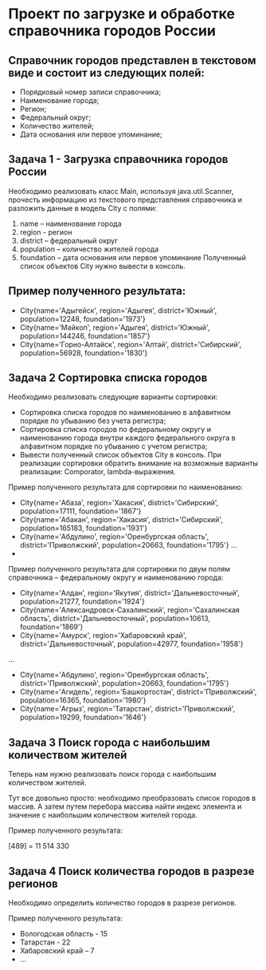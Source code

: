 # Проект по загрузке и обработке справочника городов России

## Справочник городов представлен в текстовом виде и состоит из следующих полей:

- Порядковый номер записи справочника;
- Наименование города;
- Регион;
- Федеральный округ;
- Количество жителей;
- Дата основания или первое упоминание;

## Задача 1 - Загрузка справочника городов России

Необходимо реализовать класс Main, используя java.util.Scanner, прочесть информацию из текстового представления справочника и разложить данные в модель City с полями:

1. name – наименование города
2. region - регион
3. district – федеральный округ
4. population – количество жителей города
5. foundation – дата основания или первое упоминание
   Полученный список объектов City нужно вывести в консоль.

## Пример полученного результата:

- City{name='Адыгейск', region='Адыгея', district='Южный', population=12248, foundation='1973'}
- City{name='Майкоп', region='Адыгея', district='Южный', population=144246, foundation='1857'}
- City{name='Горно-Алтайск', region='Алтай', district='Сибирский', population=56928, foundation='1830'} 

## Задача 2 Сортировка списка городов

Необходимо реализовать следующие варианты сортировки:

- Сортировка списка городов по наименованию в алфавитном порядке по убыванию без учета регистра;
- Сортировка списка городов по федеральному округу и наименованию города внутри каждого федерального округа в алфавитном порядке по убыванию с учетом регистра;
- Вывести полученный список объектов City в консоль. При реализации сортировки обратить внимание на возможные варианты реализации: Comporator, lambda-выражения.

Пример полученного результата для сортировки по наименованию:
- City{name='Абаза', region='Хакасия', district='Сибирский', population=17111, foundation='1867'}
- City{name='Абакан', region='Хакасия', district='Сибирский', population=165183, foundation='1931'}
- City{name='Абдулино', region='Оренбургская область', district='Приволжский', population=20663, foundation='1795'}
  …
-
Пример полученного результата для сортировки по двум полям справочника – федеральному округу и наименованию города:
- City{name='Алдан', region='Якутия', district='Дальневосточный', population=21277, foundation='1924'}
- City{name='Александровск-Сахалинский', region='Сахалинская область', district='Дальневосточный', population=10613, foundation='1869'}
- City{name='Амурск', region='Хабаровский край', district='Дальневосточный', population=42977, foundation='1958'}

…

- City{name='Абдулино', region='Оренбургская область', district='Приволжский', population=20663, foundation='1795'}
- City{name='Агидель', region='Башкортостан', district='Приволжский', population=16365, foundation='1980'}
- City{name='Агрыз', region='Татарстан', district='Приволжский', population=19299, foundation='1646'}

## Задача 3 Поиск города с наибольшим количеством жителей 

Теперь нам нужно реализовать поиск города с наибольшим количеством жителей.

Тут все довольно просто: необходимо преобразовать список городов в массив. А затем
путем перебора массива найти индекс элемента и значение с наибольшим количеством жителей города.

Пример полученного результата:

[489] = 11 514 330

## Задача 4 Поиск количества городов в разрезе регионов

Необходимо определить количество городов в разрезе регионов.

Пример полученного результата:
- Вологодская область - 15
- Татарстан - 22
- Хабаровский край – 7
- …